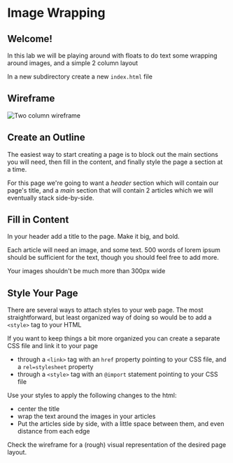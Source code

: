 # Image Wrapping

## Welcome!

In this lab we will be playing around with floats to do text some wrapping around images, and a simple 2 column layout

In a new subdirectory create a new `index.html` file

## Wireframe

![Two column wireframe](https://res.cloudinary.com/btvca/image/upload/v1624230990/floating-img-wireframe_xjqf2g.png)

## Create an Outline

The easiest way to start creating a page is to block out the main sections you will need, then fill in the content, and finally style the page a section at a time.

For this page we're going to want a *header* section which will contain our page's title, and a *main* section that will contain 2 articles which we will eventually stack side-by-side.

## Fill in Content

In your header add a title to the page. Make it big, and bold.

Each article will need an image, and some text. 500 words of lorem ipsum should be sufficient for the text, though you should feel free to add more.

Your images shouldn't be much more than 300px wide

## Style Your Page

There are several ways to attach styles to your web page. The most straightforward, but least organized way of doing so would be to add a `<style>` tag to your HTML

If you want to keep things a bit more organized you can create a separate CSS file and link it to your page

* through a `<link>` tag with an `href` property pointing to your CSS file, and a `rel=stylesheet` property
* through a `<style>` tag with an `@import` statement pointing to your CSS file

Use your styles to apply the following changes to the html:

* center the title
* wrap the text around the images in your articles
* Put the articles side by side, with a little space between them, and even distance from each edge

Check the wireframe for a (rough) visual representation of the desired page layout.
